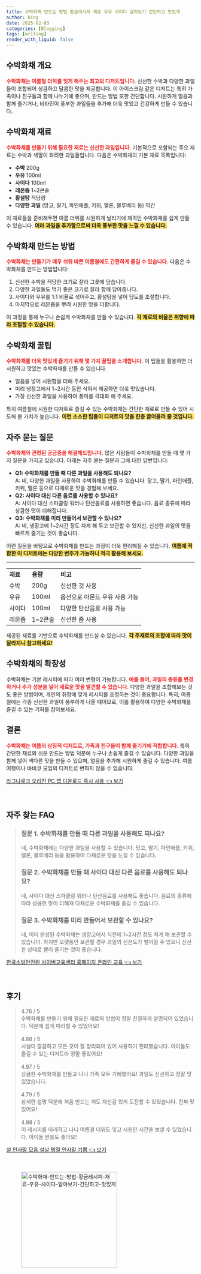 ```yaml
---
title: 수박화채 만드는 방법 황금레시피 재료 우유 사이다 알아보기 간단하고 맛있게
author: bing
date: 2025-02-03
categories: [Blogging]
tags: [writing]
render_with_liquid: false
---
```



<h2 id='수박화채_개요'>수박화채 개요</h2>

<p><b><span style="color: #ee2323;">수박화채는 여름철 더위를 잊게 해주는 최고의 디저트입니다.</span></b> 신선한 수박과 다양한 과일들이 조합되어 상큼하고 달콤한 맛을 제공합니다. 이 아이스크림 같은 디저트는 특히 가족이나 친구들과 함께 나누기에 좋으며, 만드는 방법 또한 간단합니다. 시원하게 얼음과 함께 즐기거나, 비타민이 풍부한 과일들을 추가해 더욱 맛있고 건강하게 만들 수 있습니다.</p>

<h2 id='수박화채_재료'>수박화채 재료</h2>

<p><b><span style="color: #ee2323;">수박화채를 만들기 위해 필요한 재료는 신선한 과일입니다.</span></b> 기본적으로 포함되는 주요 재료는 수박과 색깔이 화려한 과일들입니다. 다음은 수박화채의 기본 재료 목록입니다:</p>

<ul>
    <li><b>수박</b> 200g</li>
    <li><b>우유</b> 100ml</li>
    <li><b>사이다</b> 100ml</li>
    <li><b>레몬즙</b> 1~2큰술</li>
    <li><b>황설탕</b> 적당량</li>
    <li><b>다양한 과일</b> (망고, 딸기, 파인애플, 키위, 멜론, 블루베리 등) 약간</li>
</ul>

<p>이 재료들을 준비해두면 여름 더위를 시원하게 날리기에 제격인 수박화채를 쉽게 만들 수 있습니다. <b><span style="background-color: #ffe066;">여러 과일을 추가함으로써 더욱 풍부한 맛을 느낄 수 있습니다.</span></b></p>

<h2 id='수박화채_만드는_방법'>수박화채 만드는 방법</h2>

<p><b><span style="color: #ee2323;">수박화채는 만들기가 매우 쉬워 바쁜 여름철에도 간편하게 즐길 수 있습니다.</span></b> 다음은 수박화채를 만드는 방법입니다:</p>

<ol>
    <li>신선한 수박을 적당한 크기로 잘라 그릇에 담습니다.</li>
    <li>다양한 과일들도 먹기 좋은 크기로 잘라 함께 담아줍니다.</li>
    <li>사이다와 우유를 1:1 비율로 섞어주고, 황설탕을 넣어 당도를 조절합니다.</li>
    <li>마지막으로 레몬즙을 뿌려 시원한 맛을 더합니다.</li>
</ol>

<p>이 과정을 통해 누구나 손쉽게 수박화채를 만들 수 있습니다. <b><span style="background-color: #ffe066;">각 재료의 비율은 취향에 따라 조절할 수 있습니다.</span></b></p>

<h2 id='수박화채_꿀팁'>수박화채 꿀팁</h2>

<p><b><span style="color: #ee2323;">수박화채를 더욱 맛있게 즐기기 위해 몇 가지 꿀팁을 소개합니다.</span></b> 이 팁들을 활용하면 더 시원하고 맛있는 수박화채를 만들 수 있습니다.</p>

<ul>
    <li>얼음을 넣어 시원함을 더해 주세요.</li>
    <li>미리 냉장고에서 1~2시간 동안 식혀서 제공하면 더욱 맛있습니다.</li>
    <li>가장 신선한 과일을 사용하여 풍미를 극대화 해 주세요.</li>
</ul>

<p>특히 여름철에 시원한 디저트로 즐길 수 있는 수박화채는 간단한 재료로 만들 수 있어 시도해 볼 가치가 높습니다. <b><span style="background-color: #ffe066;">이런 소소한 팁들이 디저트의 맛을 한층 끌어올려 줄 것입니다.</span></b></p>

<h2 id='자주_묻는_질문'>자주 묻는 질문</h2>

<p><b><span style="color: #ee2323;">수박화채와 관련된 궁금증을 해결해드립니다.</span></b> 많은 사람들이 수박화채를 만들 때 몇 가지 질문을 가지고 있습니다. 아래는 자주 묻는 질문과 그에 대한 답변입니다:</p>

<ul>
    <li><b>Q1: 수박화채를 만들 때 다른 과일을 사용해도 되나요?</b><br>
        A: 네, 다양한 과일을 사용하여 수박화채를 만들 수 있습니다. 망고, 딸기, 파인애플, 키위, 멜론 등으로 다채로운 맛을 경험해 보세요.</li>
    <li><b>Q2: 사이다 대신 다른 음료를 사용할 수 있나요?</b><br>
        A: 사이다 대신 스파클링 워터나 탄산음료를 사용하면 좋습니다. 음료 종류에 따라 상큼한 맛이 더해집니다.</li>
    <li><b>Q3: 수박화채를 미리 만들어서 보관할 수 있나요?</b><br>
        A: 네, 냉장고에 1~2시간 정도 차게 해 두고 보관할 수 있지만, 신선한 과일의 맛을 빠르게 즐기는 것이 좋습니다.</li>
</ul>

<p>이런 질문을 바탕으로 수박화채를 만드는 과정이 더욱 편리해질 수 있습니다. <b><span style="background-color: #ffe066;">여름에 적합한 이 디저트에는 다양한 변주가 가능하니 적극 활용해 보세요.</span></b></p>

<hr />

<table>
    <tr>
        <td><b>재료</b></td>
        <td><b>용량</b></td>
        <td><b>비고</b></td>
    </tr>
    <tr>
        <td>수박</td>
        <td>200g</td>
        <td>신선한 것 사용</td>
    </tr>
    <tr>
        <td>우유</td>
        <td>100ml</td>
        <td>옵션으로 아몬드 우유 사용 가능</td>
    </tr>
    <tr>
        <td>사이다</td>
        <td>100ml</td>
        <td>다양한 탄산음료 사용 가능</td>
    </tr>
    <tr>
        <td>레몬즙</td>
        <td>1~2큰술</td>
        <td>신선한 즙 사용</td>
    </tr>
</table>

<p>제공된 재료를 기반으로 수박화채를 만드실 수 있습니다. <b><span style="background-color: #ffe066;">각 주재료의 조합에 따라 맛이 달라지니 참고하세요!</span></b></p>

<h2 id='수박화채_확장성'>수박화채의 확장성</h2>

<p>수박화채는 기본 레시피에 따라 여러 변형이 가능합니다. <b><span style="color: #ee2323;">예를 들어, 과일의 종류를 변경하거나 추가 성분을 넣어 새로운 맛을 발견할 수 있습니다.</span></b> 다양한 과일을 조합해보는 것도 좋은 방법이며, 개인의 취향에 맞게 레시피를 조정하는 것이 중요합니다. 특히, 여름철에는 각종 신선한 과일이 풍부하게 나올 때이므로, 이를 활용하여 다양한 수박화채를 즐길 수 있는 기회를 잡아보세요.</p>

<h2 id='수박화채_결론'>결론</h2>

<p><b><span style="color: #ee2323;">수박화채는 여름의 상징적 디저트로, 가족과 친구들이 함께 즐기기에 적합합니다.</span></b> 특히 간단한 재료와 쉬운 만드는 방법 덕분에 누구나 손쉽게 즐길 수 있습니다. 다양한 과일을 함께 넣어 색다른 맛을 만들 수 있으며, 얼음을 추가해 시원하게 즐길 수 있습니다. 여름 여행이나 바비큐 모임의 디저트로 변하지 않을 수 없습니다.</p>


<p><a class="click-button" title="라그나로크 오리진 PC 앱 다운로드 즉시 사용" href="https://purplelist.github.io/posts/%EB%9D%BC%EA%B7%B8%EB%82%98%EB%A1%9C%ED%81%AC-%EC%98%A4%EB%A6%AC%EC%A7%84-PC-%EC%95%B1-%EB%8B%A4%EC%9A%B4%EB%A1%9C%EB%93%9C-%EC%A6%89%EC%8B%9C-%EC%82%AC%EC%9A%A9/" rel="dofollow">라그나로크 오리진 PC 앱 다운로드 즉시 사용 👈 보기</a></p><br>
<h2 id='자주_찾는_FAQ'>자주 찾는 FAQ</h2>
<div itemscope="" itemtype="https://schema.org/FAQPage"> 
<blockquote> 
<div itemscope="" itemprop="mainEntity" itemtype="https://schema.org/Question"> 
<h3 itemprop="name">질문 1. 수박화채를 만들 때 다른 과일을 사용해도 되나요?</h3> 
<div itemscope="" itemprop="acceptedAnswer" itemtype="https://schema.org/Answer"> 
<span itemprop="text"> 
<p>네, 수박화채에는 다양한 과일을 사용할 수 있습니다. 망고, 딸기, 파인애플, 키위, 멜론, 블루베리 등을 활용하여 다채로운 맛을 느낄 수 있습니다.</p> 
</span> 
</div> 
</div> 

<div itemscope="" itemprop="mainEntity" itemtype="https://schema.org/Question"> 
<h3 itemprop="name">질문 2. 수박화채를 만들 때 사이다 대신 다른 음료를 사용해도 되나요?</h3> 
<div itemscope="" itemprop="acceptedAnswer" itemtype="https://schema.org/Answer"> 
<span itemprop="text"> 
<p>네, 사이다 대신 스파클링 워터나 탄산음료를 사용해도 좋습니다. 음료의 종류에 따라 상큼한 맛이 더해져 다채로운 수박화채를 즐길 수 있습니다.</p> 
</span> 
</div> 
</div> 

<div itemscope="" itemprop="mainEntity" itemtype="https://schema.org/Question"> 
<h3 itemprop="name">질문 3. 수박화채를 미리 만들어서 보관할 수 있나요?</h3> 
<div itemscope="" itemprop="acceptedAnswer" itemtype="https://schema.org/Answer"> 
<span itemprop="text"> 
<p>네, 이미 완성된 수박화채는 냉장고에서 식전에 1~2시간 정도 차게 해 보관할 수 있습니다. 하지만 오랫동안 보관할 경우 과일의 신선도가 떨어질 수 있으니 신선한 상태로 빨리 즐기는 것이 좋습니다.</p> 
</span> 
</div> 
</div> 
</blockquote> 
</div>
<p><a class="click-button" title="한국소방안전원 사이버교육센터 홈페이지 온라인 교육" href="https://purplelist.github.io/posts/%ED%95%9C%EA%B5%AD%EC%86%8C%EB%B0%A9%EC%95%88%EC%A0%84%EC%9B%90-%EC%82%AC%EC%9D%B4%EB%B2%84%EA%B5%90%EC%9C%A1%EC%84%BC%ED%84%B0-%ED%99%88%ED%8E%98%EC%9D%B4%EC%A7%80-%EC%98%A8%EB%9D%BC%EC%9D%B8-%EA%B5%90%EC%9C%A1/" rel="dofollow">한국소방안전원 사이버교육센터 홈페이지 온라인 교육 👈 보기</a></p><br>
<h2 id='후기'>후기</h2>
<div itemscope itemtype="https://schema.org/Product">
  <blockquote>
  <div itemprop="review" itemscope itemtype="https://schema.org/Review">
      <div itemprop="reviewRating" itemscope itemtype="https://schema.org/Rating"> <span itemprop="ratingValue">4.76</span> / <span itemprop="bestRating">5</span> </div>
      <span itemprop="reviewBody">수박화채를 만들기 위해 필요한 재료와 방법이 정말 친절하게 설명되어 있었습니다. 덕분에 쉽게 따라할 수 있었어요!</span>
  </div>
  <br>
  <div itemprop="review" itemscope itemtype="https://schema.org/Review">
      <div itemprop="reviewRating" itemscope itemtype="https://schema.org/Rating"> <span itemprop="ratingValue">4.88</span> / <span itemprop="bestRating">5</span> </div>
      <span itemprop="reviewBody">시설이 깔끔하고 모든 것이 잘 정리되어 있어 사용하기 편리했습니다. 아이들도 즐길 수 있는 디저트라 정말 좋았어요!</span>
  </div>
  <br>
  <div itemprop="review" itemscope itemtype="https://schema.org/Review">
      <div itemprop="reviewRating" itemscope itemtype="https://schema.org/Rating"> <span itemprop="ratingValue">4.97</span> / <span itemprop="bestRating">5</span> </div>
      <span itemprop="reviewBody">상큼한 수박화채를 만들고 나니 가족 모두 기뻐했어요! 과일도 신선하고 정말 맛있었습니다.</span>
  </div>
  <br>
  <div itemprop="review" itemscope itemtype="https://schema.org/Review">
      <div itemprop="reviewRating" itemscope itemtype="https://schema.org/Rating"> <span itemprop="ratingValue">4.79</span> / <span itemprop="bestRating">5</span> </div>
      <span itemprop="reviewBody">상세한 설명 덕분에 처음 만드는 저도 자신감 있게 도전할 수 있었습니다. 진짜 맛있어요!</span>
  </div>
  <br>
  <div itemprop="review" itemscope itemtype="https://schema.org/Review">
      <div itemprop="reviewRating" itemscope itemtype="https://schema.org/Rating"> <span itemprop="ratingValue">4.98</span> / <span itemprop="bestRating">5</span> </div>
      <span itemprop="reviewBody">이 레시피를 따라하고 나니 여름철 더위도 잊고 시원한 시간을 보낼 수 있었습니다. 아이들 반응도 좋아요!</span>
  </div>
  </blockquote>
</div>
<p><a class="click-button" title="설 인사말 모음 설날 명절 인사말 기쁨" href="https://purplelist.github.io/posts/%EC%84%A4-%EC%9D%B8%EC%82%AC%EB%A7%90-%EB%AA%A8%EC%9D%8C-%EC%84%A4%EB%82%A0-%EB%AA%85%EC%A0%88-%EC%9D%B8%EC%82%AC%EB%A7%90-%EA%B8%B0%EC%81%A8/" rel="dofollow">설 인사말 모음 설날 명절 인사말 기쁨 👈 보기</a></p><br>
<figure class="image"><img src="https://purplelist.github.io/assets/img/thumbnail/수박화채-만드는-방법-황금레시피-재료-우유-사이다-알아보기-간단하고-맛있게.webp" alt="수박화채-만드는-방법-황금레시피-재료-우유-사이다-알아보기-간단하고-맛있게" width="256" height="256"></figure>